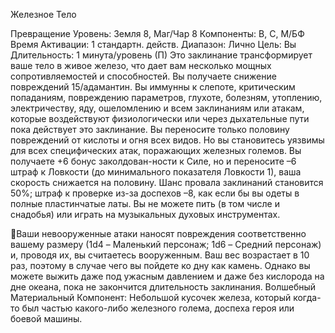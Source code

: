 
Железное Тело

Превращение
Уровень: Земля 8, Маг/Чар 8
Компоненты: В, С, М/БФ
Время Активации: 1 стандартн. действ.
Диапазон: Лично
Цель: Вы
Длительность: 1 минута/уровень (П)
Это заклинание трансформирует ваше
тело в живое железо, что дает вам несколько мощных сопротивляемостей и
способностей.
Вы получаете снижение повреждений 15/адамантин. Вы иммунны к
слепоте, критическим попаданиям,
повреждению параметров, глухоте, болезням, утоплению, электричеству, яду,
ошеломлению и всем заклинаниям или
атакам, которые воздействуют физиологически или через дыхательные пути
пока действует это заклинание. Вы
переносите только половину повреждений от кислоты и огня всех видов. Но
вы становитесь уязвимы для всех специфических атак, поражающих железных големов.
Вы получаете +6 бонус заколдован-ности к Силе, но и переносите –6
штраф к Ловкости (до минимального
показателя Ловкости 1), ваша скорость
снижается на половину. Шанс провала
заклинаний становится 50%; штраф к
проверке из-за доспехов –8, как если
бы вы одеты в полные пластинчатые
латы. Вы не можете пить (в том числе
и снадобья) или играть на музыкальных
духовых инструментах.

Ваши невооруженные атаки наносят
повреждения соответственно вашему
размеру (1d4 – Маленький персонаж;
1d6 – Средний персонаж) и, проводя их,
вы считаетесь вооруженным.
Ваш вес возрастает в 10 раз, поэтому
в случае чего вы пойдете ко дну как камень. Однако вы можете выжить даже
под ужасным давлением и даже без кислорода на дне океана, пока не закончится длительность заклинания.
Волшебный Материальный Компонент: Небольшой кусочек железа, который когда-то был частью какого-либо
железного голема, доспеха героя или
боевой машины.